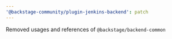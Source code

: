 ```yaml
---
'@backstage-community/plugin-jenkins-backend': patch
---
```


Removed usages and references of `@backstage/backend-common`
